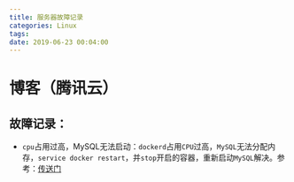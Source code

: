 ```yaml
---
title: 服务器故障记录
categories: Linux
tags: 
date: 2019-06-23 00:04:00
---
```

# 博客（腾讯云）
## 故障记录：
- `cpu`占用过高，MySQL无法启动：`dockerd`占用`CPU`过高，`MySQL`无法分配内存，`service docker restart`，并`stop`开启的容器，重新启动`MySQL`解决。参考：[传送门](https://github.com/moby/moby/issues/36117)